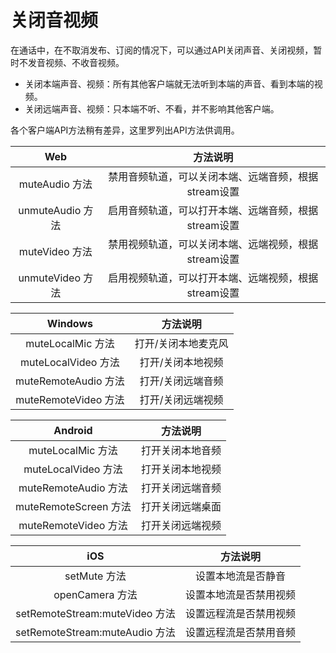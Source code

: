 # 关闭音视频

在通话中，在不取消发布、订阅的情况下，可以通过API关闭声音、关闭视频，暂时不发音视频、不收音视频。

- 关闭本端声音、视频：所有其他客户端就无法听到本端的声音、看到本端的视频。
- 关闭远端声音、视频：只本端不听、不看，并不影响其他客户端。

各个客户端API方法稍有差异，这里罗列出API方法供调用。

Web  | 方法说明
:-: | :-: 
muteAudio 方法	 | 禁用音频轨道，可以关闭本端、远端音频，根据stream设置
unmuteAudio 方法	 | 启用音频轨道，可以打开本端、远端音频，根据stream设置
muteVideo 方法	 | 禁用视频轨道，可以关闭本端、远端视频，根据stream设置
unmuteVideo 方法	 | 启用视频轨道，可以打开本端、远端视频，根据stream设置

Windows  |  方法说明
:-: | :-: 
muteLocalMic 方法	 | 打开/关闭本地麦克风
muteLocalVideo 方法	 | 打开/关闭本地视频
muteRemoteAudio 方法	 | 打开/关闭远端音频
muteRemoteVideo 方法	 | 打开/关闭远端视频

Android |  方法说明
:-: | :-: 
muteLocalMic 方法	 | 打开关闭本地音频
muteLocalVideo 方法	 | 打开关闭本地视频
muteRemoteAudio 方法	 | 打开关闭远端音频
muteRemoteScreen 方法	 | 打开关闭远端桌面
muteRemoteVideo 方法	 | 打开关闭远端视频

iOS |  方法说明
:-: | :-: 
setMute 方法	 | 设置本地流是否静音
openCamera 方法	 | 设置本地流是否禁用视频
setRemoteStream:muteVideo 方法	 | 设置远程流是否禁用视频
setRemoteStream:muteAudio 方法	 | 设置远程流是否禁用音频
